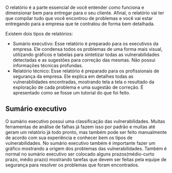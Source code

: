 
O relatório é a parte essencial de você entender como funciona e dimensionar bem para entregar para o seu cliente. Afinal, o relatório vai ter que compilar tudo que você encontrou de problemas e você vai estar entregando para a empresa que te contratou de forma bem detalhada.

Existem dois tipos de relatórios:

- Sumário executivo: Esse relatório é preparado para os executivos da empresa. Ele condensa todos os problemas de uma forma mais visual, utilizando gráficos e tabelas para sintetizar todas as vulnerabilidades detectadas e as sugestões para correção das mesmas. Não possui informações técnicas profundas.
- Relatório técnico: Esse relatório é preparado para os profissionais de segurança da empresa. Ele explica em detalhes todas as vulnerabilidades encontradas, mostrando tela a tela o resultado da exploração de cada problema e uma sugestão de correção. É apresentado como se fosse um tutorial do que foi feito.

## Sumário executivo

O sumário executivo possui uma classificação das vulnerabilidades. Muitas ferramentas de análise de falhas já fazem isso por padrão e muitas até geram um relatório já todo pronto, mas também pode ser feito manualmente de acordo com sua experiência e conhecer bem os tipos de vulnerabilidades. No sumário executivo também é importante fazer um gráfico mostrando a origem dos problemas das vulnerabilidades. Também é normal no sumário executivo ser colocado alguns prazos(médio-curto prazo, médio prazo) mostrando tarefas que devem ser feitas pela equipe de segurança para resolver os problemas que foram encontrados.
